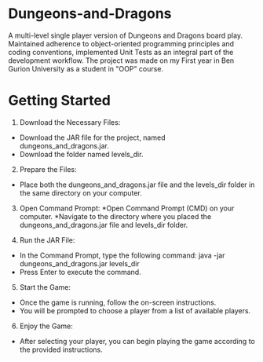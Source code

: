 # Dungeons-and-Dragons

A multi-level single player version of Dungeons and Dragons board play.
Maintained adherence to object-oriented programming principles and coding conventions, implemented Unit Tests as an integral part of the development workflow.
The project was made on my First year in Ben Gurion University as a student in "OOP" course.

# Getting Started
1. Download the Necessary Files:
  * Download the JAR file for the project, named dungeons_and_dragons.jar.
  * Download the folder named levels_dir.

2. Prepare the Files:
  * Place both the dungeons_and_dragons.jar file and the levels_dir folder in the same directory on your computer.

3. Open Command Prompt:
  *Open Command Prompt (CMD) on your computer.
  *Navigate to the directory where you placed the dungeons_and_dragons.jar file and levels_dir folder.

4. Run the JAR File:
  * In the Command Prompt, type the following command: java -jar dungeons_and_dragons.jar levels_dir
  * Press Enter to execute the command.

5. Start the Game:
  * Once the game is running, follow the on-screen instructions.
  * You will be prompted to choose a player from a list of available players.

6. Enjoy the Game:
  * After selecting your player, you can begin playing the game according to the provided instructions.
